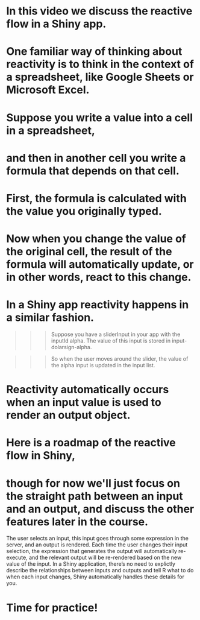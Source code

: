 # In this video we discuss the reactive flow in a Shiny app.

# One familiar way of thinking about reactivity is to think in the context of a spreadsheet, like Google Sheets or Microsoft Excel.

# Suppose you write a value into a cell in a spreadsheet,

# and then in another cell you write a formula that depends on that cell.

# First, the formula is calculated with the value you originally typed.

# Now when you change the value of the original cell, the result of the formula will automatically update, or in other words, react to this change.

# In a Shiny app reactivity happens in a similar fashion. 

>>> Suppose you have a sliderInput in your app with the inputId alpha. The value of this input is stored in input-dolarsign-alpha.

>>> So when the user moves around the slider, the value of the alpha input is updated in the input list.

# Reactivity automatically occurs when an input value is used to render an output object.

# Here is a roadmap of the reactive flow in Shiny, 

# though for now we'll just focus on the straight path between an input and an output, and discuss the other features later in the course.

The user selects an input, this input goes through some expression in the server, and an output is rendered. Each time the user changes their input selection, the expression that generates the output will automatically re-execute, and the relevant output will be re-rendered based on the new value of the input. In a Shiny application, there’s no need to explictly describe the relationships between inputs and outputs and tell R what to do when each input changes, Shiny automatically handles these details for you.

# Time for practice!
